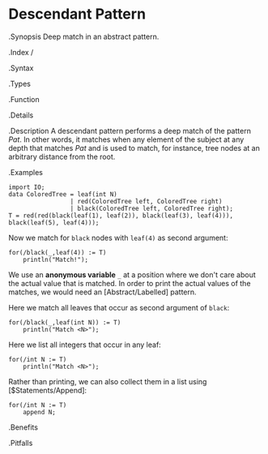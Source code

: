 # Descendant Pattern

.Synopsis
Deep match in an abstract pattern.

.Index
/

.Syntax

.Types

.Function

.Details

.Description
A descendant pattern
performs a deep match of the pattern _Pat_. In other words, it matches when any element of the subject at any depth
that matches _Pat_ and is used to match, for instance, tree nodes at an arbitrary distance from the root.

.Examples
```rascal-shell
import IO;
data ColoredTree = leaf(int N)
                 | red(ColoredTree left, ColoredTree right) 
                 | black(ColoredTree left, ColoredTree right);
T = red(red(black(leaf(1), leaf(2)), black(leaf(3), leaf(4))), black(leaf(5), leaf(4)));
```
Now we match for `black` nodes with `leaf(4)` as second argument:
```rascal-shell,continue
for(/black(_,leaf(4)) := T)
    println("Match!");
```
We use an __anonymous variable__ `_` at a position where we don't care about the actual value that is matched.
In order to print the actual values of the matches, we would need an [Abstract/Labelled] pattern.

Here we match all leaves that occur as second argument of `black`:
```rascal-shell,continue
for(/black(_,leaf(int N)) := T)
    println("Match <N>");
```
Here we list all integers that occur in any leaf:
```rascal-shell,continue
for(/int N := T)
    println("Match <N>");
```
Rather than printing, we can also collect them in a list using [$Statements/Append]:
```rascal-shell,continue
for(/int N := T)
    append N;
```

.Benefits

.Pitfalls

